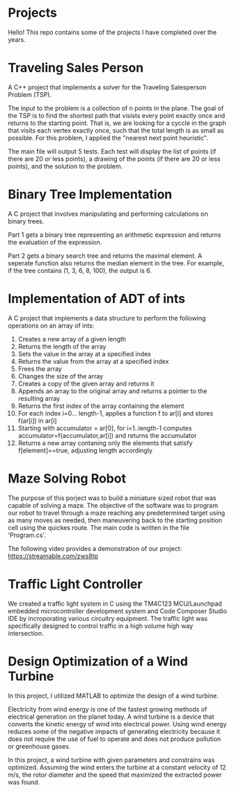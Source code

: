 # Projects
Hello! This repo contains some of the projects I have completed over the years. 

# Traveling Sales Person
A C++ project that implements a solver for the Traveling Salesperson Problem (TSP).

The input to the problem is a collection of n points in the plane. The goal of the TSP is to find the shortest path that visists every point exactly once and returns to the starting point. That is, we are looking for a cyccle in the graph that visits each vertex exactly once, such that the total length is as small as possible. For this problem, I applied the "nearest next point heuristic". 

The main file will output 5 tests. Each test will display the list of points (if there are 20 or less points), a drawing of the points (if there are 20 or less points), and the solution to the problem. 

# Binary Tree Implementation
A C project that involves manipulating and performing calculations on binary trees.

Part 1 gets a binary tree representing an arithmetic expression and returns the evaluation of the expression. 

Part 2 gets a binary search tree and returns the maximal element. A seperate function also returns the median element in the tree. For example, if the tree contains (1, 3, 6, 8, 100), the output is 6.

# Implementation of ADT of ints
A C project that implements a data structure to perform the following operations on an array of ints:

1. Creates a new array of a given length
2. Returns the length of the array
3. Sets the value in the array at a specified index
4. Returns the value from the array at a specified index
5. Frees the array
6. Changes the size of the array
7. Creates a copy of the given array and returns it
8. Appends an array to the original array and returns a pointer to the resulting array
9. Returns the first index of the array containing the element
10. For each index i=0... length-1, applies a function f to ar[i] and stores f(ar[i]) in ar[i]
11. Starting with accumulator = ar[0], for i=1..length-1 computes accumulator=f(accumulator,ar[i]) and returns the accumulator
12. Returns a new array contaning only the elements that satisfy f[element]==true, adjusting length accordingly

# Maze Solving Robot
The purpose of this porject was to build a  miniature sized robot that was capable of solving a maze. The objective of the software was to program our robot to travel through a maze reaching any predetermined target using as many moves as needed, then maneuvering back to the starting position cell using the quickes route. The main code is written in the file 'Program.cs'. 

The following video provides a demonstration of our project: https://streamable.com/zws8tp

# Traffic Light Controller
We created a traffic light system in C using the TM4C123 MCU/Launchpad embedded microcontroller development system and Code Composer Studio IDE by incroporating various circuitry equipment. The traffic light was specifically  designed to control traffic in a high volume high way intersection. 

# Design Optimization of a Wind Turbine
In this project, I utilized MATLAB to optimize the design of a wind turbine. 

Electricity from wind energy is one of the fastest growing methods of electrical generation on the planet today. A wind turbine is a device that converts the kinetic energy of wind into electrical power. Using wind energy reduces some of the negative impacts of generating electricity because it does not require the use of fuel to operate and does not produce pollution or greenhouse gases.

In this project, a wind turbine with given parameters and constrains was optimized. Assuming the wind enters the turbine at a constant velocity of 12 m/s, the rotor diameter and the speed that maximized the extracted power was found. 
